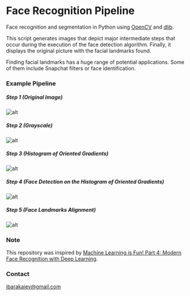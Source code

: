 # Face Recognition Pipeline
Face recognition and segmentation in Python using [OpenCV](https://opencv.org/) and [dlib](http://dlib.net/).

This script generates images that depict major intermediate steps that occur during the execution of the face detection algorithm. Finally, it displays the original picture with the facial landmarks found.

Finding facial landmarks has a huge range of potential applications. Some of them include Snapchat filters or face identification.

### Example Pipeline

##### Step 1 (Original Image)
![alt](http://ibarakaiev.shpp.me/pics/face-recognition-pipeline-1.png)

##### Step 2 (Grayscale)
![alt](http://ibarakaiev.shpp.me/pics/face-recognition-pipeline-2.png)

##### Step 3 (Histogram of Oriented Gradients)
![alt](http://ibarakaiev.shpp.me/pics/face-recognition-pipeline-3.png)

##### Step 4 (Face Detection on the Histogram of Oriented Gradients)
![alt](http://ibarakaiev.shpp.me/pics/face-recognition-pipeline-4.png)

##### Step 5 (Face Landmarks Alignment)
![alt](http://ibarakaiev.shpp.me/pics/face-recognition-pipeline-5.png)

### Note

This repository was inspired by [Machine Learning is Fun! Part 4: Modern Face Recognition with Deep Learning](https://medium.com/@ageitgey/machine-learning-is-fun-part-4-modern-face-recognition-with-deep-learning-c3cffc121d78).

### Contact

ibarakaiev@gmail.com
